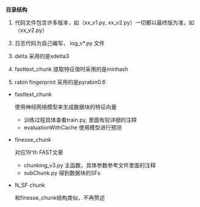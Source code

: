 **目录结构**

1. 代码文件包含许多版本，如（xx_v1.py, xx_v2.py）一切都以最终版为准，如（xx_v2.py）

2. 日志代码为自己编写， log_v*.py 文件
3. delta 采用的是xdelta3 
4. fasttext_chunk 提取特征值时采用的是minhash
5. rabin fingerprint 采用的是pyrabin0.6

- fasttext_chunk

  使用神经网络模型来生成数据块的特征向量

  - 训练过程具体查看train.py, 里面有较详细的注释 
  - evaluationWithCache 使用模型进行预测

- finesse_chunk

  对应19'th FAST文章 

  - chunking_v3.py  主函数，具体参数参考文件里面的注释
  - subChunk.py 得到数据块的SFs

- N_SF chunk

  和finesse_chunk结构类似，不再赘述


